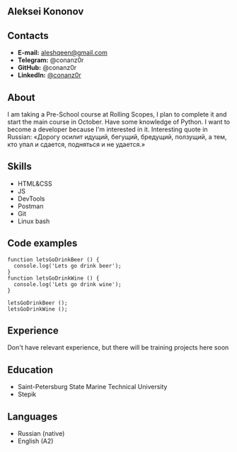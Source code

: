 ## Aleksei Kononov   
## Contacts
- **E-mail:** aleshqeen@gmail.com
- **Telegram:** @conanz0r
- **GitHub:** @conanz0r
- **LinkedIn:** [@conanz0r](www.linkedin.com/in/conanz0r)
## About
I am taking a Pre-School course at Rolling Scopes, I plan to complete it and start the main course in October. Have some knowledge of Python. I want to become a developer because I'm interested in it.
Interesting quote in Russian: «Дорогу осилит идущий, бегущий, бредущий, ползущий, а тем, кто упал и сдается, подняться и не удается.»
## Skills
- HTML&CSS
- JS
- DevTools
- Postman
- Git
- Linux bash
## Code examples
```
function letsGoDrinkBeer () {
  console.log('Lets go drink beer');
}
function letsGoDrinkWine () {
  console.log('Lets go drink wine');
}

letsGoDrinkBeer ();
letsGoDrinkWine ();

```
## Experience
Don't have relevant experience, but there will be training projects here soon
## Education
- Saint-Petersburg State Marine Technical University
- Stepik
## Languages
- Russian (native)
- English (A2)
